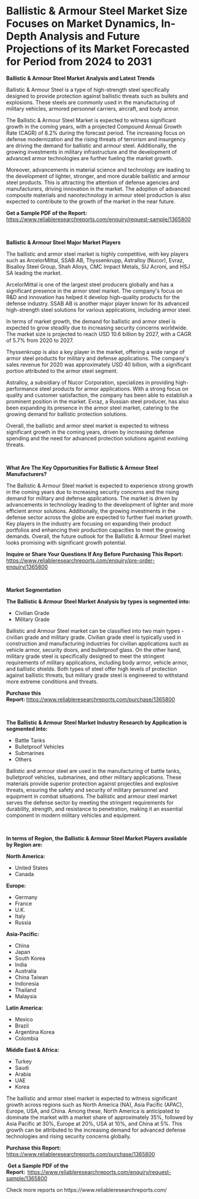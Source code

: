 <p><h1>Ballistic & Armour Steel Market Size Focuses on Market Dynamics, In-Depth Analysis and Future Projections of its Market Forecasted for Period from 2024 to 2031</h1></p><p><strong>Ballistic & Armour Steel Market Analysis and Latest Trends</strong></p>
<p><p>Ballistic & Armour Steel is a type of high-strength steel specifically designed to provide protection against ballistic threats such as bullets and explosions. These steels are commonly used in the manufacturing of military vehicles, armored personnel carriers, aircraft, and body armor.</p><p>The Ballistic & Armour Steel Market is expected to witness significant growth in the coming years, with a projected Compound Annual Growth Rate (CAGR) of 8.2% during the forecast period. The increasing focus on defense modernization and the rising threats of terrorism and insurgency are driving the demand for ballistic and armour steel. Additionally, the growing investments in military infrastructure and the development of advanced armor technologies are further fueling the market growth.</p><p>Moreover, advancements in material science and technology are leading to the development of lighter, stronger, and more durable ballistic and armour steel products. This is attracting the attention of defense agencies and manufacturers, driving innovation in the market. The adoption of advanced composite materials and nanotechnology in armour steel production is also expected to contribute to the growth of the market in the near future.</p></p>
<p><strong>Get a Sample PDF of the Report:&nbsp;</strong> <a href="https://www.reliableresearchreports.com/enquiry/request-sample/1365800">https://www.reliableresearchreports.com/enquiry/request-sample/1365800</a></p>
<p>&nbsp;</p>
<p><strong>Ballistic & Armour Steel Major Market Players</strong></p>
<p><p>The ballistic and armor steel market is highly competitive, with key players such as ArcelorMittal, SSAB AB, Thyssenkrupp, Astralloy (Nucor), Evraz, Bisalloy Steel Group, Shah Alloys, CMC Impact Metals, SIJ Acroni, and HSJ SA leading the market. </p><p>ArcelorMittal is one of the largest steel producers globally and has a significant presence in the armor steel market. The company's focus on R&D and innovation has helped it develop high-quality products for the defense industry. SSAB AB is another major player known for its advanced high-strength steel solutions for various applications, including armor steel. </p><p>In terms of market growth, the demand for ballistic and armor steel is expected to grow steadily due to increasing security concerns worldwide. The market size is projected to reach USD 10.6 billion by 2027, with a CAGR of 5.7% from 2020 to 2027. </p><p>Thyssenkrupp is also a key player in the market, offering a wide range of armor steel products for military and defense applications. The company's sales revenue for 2020 was approximately USD 40 billion, with a significant portion attributed to the armor steel segment.</p><p>Astralloy, a subsidiary of Nucor Corporation, specializes in providing high-performance steel products for armor applications. With a strong focus on quality and customer satisfaction, the company has been able to establish a prominent position in the market. Evraz, a Russian steel producer, has also been expanding its presence in the armor steel market, catering to the growing demand for ballistic protection solutions. </p><p>Overall, the ballistic and armor steel market is expected to witness significant growth in the coming years, driven by increasing defense spending and the need for advanced protection solutions against evolving threats.</p></p>
<p>&nbsp;</p>
<p><strong>What Are The Key Opportunities For Ballistic & Armour Steel Manufacturers?</strong></p>
<p><p>The Ballistic & Armour Steel market is expected to experience strong growth in the coming years due to increasing security concerns and the rising demand for military and defense applications. The market is driven by advancements in technology leading to the development of lighter and more efficient armor solutions. Additionally, the growing investments in the defense sector across the globe are expected to further fuel market growth. Key players in the industry are focusing on expanding their product portfolios and enhancing their production capacities to meet the growing demands. Overall, the future outlook for the Ballistic & Armour Steel market looks promising with significant growth potential.</p></p>
<p><strong>Inquire or Share Your Questions If Any Before Purchasing This Report:</strong> <a href="https://www.reliableresearchreports.com/enquiry/pre-order-enquiry/1365800">https://www.reliableresearchreports.com/enquiry/pre-order-enquiry/1365800</a></p>
<p>&nbsp;</p>
<p><strong>Market Segmentation</strong></p>
<p><strong>The Ballistic & Armour Steel Market Analysis by types is segmented into:</strong></p>
<p><ul><li>Civilian Grade</li><li>Military Grade</li></ul></p>
<p><p>Ballistic and Armour Steel market can be classified into two main types - civilian grade and military grade. Civilian grade steel is typically used in construction and manufacturing industries for civilian applications such as vehicle armor, security doors, and bulletproof glass. On the other hand, military grade steel is specifically designed to meet the stringent requirements of military applications, including body armor, vehicle armor, and ballistic shields. Both types of steel offer high levels of protection against ballistic threats, but military grade steel is engineered to withstand more extreme conditions and threats.</p></p>
<p><strong>Purchase this Report:&nbsp;</strong><a href="https://www.reliableresearchreports.com/purchase/1365800">https://www.reliableresearchreports.com/purchase/1365800</a></p>
<p>&nbsp;</p>
<p><strong>The Ballistic & Armour Steel Market Industry Research by Application is segmented into:</strong></p>
<p><ul><li>Battle Tanks</li><li>Bulletproof Vehicles</li><li>Submarines</li><li>Others</li></ul></p>
<p><p>Ballistic and armour steel are used in the manufacturing of battle tanks, bulletproof vehicles, submarines, and other military applications. These materials provide superior protection against projectiles and explosive threats, ensuring the safety and security of military personnel and equipment in combat situations. The ballistic and armour steel market serves the defense sector by meeting the stringent requirements for durability, strength, and resistance to penetration, making it an essential component in modern military vehicles and equipment.</p></p>
<p>&nbsp;</p>
<p><strong>In terms of Region, the Ballistic & Armour Steel Market Players available by Region are:</strong></p>
<p>
    <p> <strong> North America: </strong>
        <ul>
            <li>United States</li>
            <li>Canada</li>
        </ul>
        </p> 
    <p> <strong> Europe: </strong>
        <ul>
            <li>Germany</li>
            <li>France</li>
            <li>U.K.</li>
            <li>Italy</li>
            <li>Russia</li>
        </ul>
        </p> 
    <p> <strong> Asia-Pacific: </strong>
        <ul>
            <li>China</li>
            <li>Japan</li>
            <li>South Korea</li>
            <li>India</li>
            <li>Australia</li>
            <li>China Taiwan</li>
            <li>Indonesia</li>
            <li>Thailand</li>
            <li>Malaysia</li>
        </ul>
        </p> 
    <p> <strong> Latin America: </strong>
        <ul>
            <li>Mexico</li>
            <li>Brazil</li>
            <li>Argentina Korea</li>
            <li>Colombia</li>
        </ul>
        </p> 
    <p> <strong> Middle East & Africa: </strong>
        <ul>
            <li>Turkey</li>
            <li>Saudi</li>
            <li>Arabia</li>
            <li>UAE</li>
            <li>Korea</li>
        </ul>
    </p>
    </p>
<p><p>The ballistic and armor steel market is expected to witness significant growth across regions such as North America (NA), Asia Pacific (APAC), Europe, USA, and China. Among these, North America is anticipated to dominate the market with a market share of approximately 35%, followed by Asia Pacific at 30%, Europe at 20%, USA at 10%, and China at 5%. This growth can be attributed to the increasing demand for advanced defense technologies and rising security concerns globally.</p></p>
<p><strong>Purchase this Report: </strong><a href="https://www.reliableresearchreports.com/purchase/1365800">https://www.reliableresearchreports.com/purchase/1365800</a></p>
<p>&nbsp;<strong>Get a Sample PDF of the Report:&nbsp;&nbsp;</strong><a href="https://www.reliableresearchreports.com/enquiry/request-sample/1365800">https://www.reliableresearchreports.com/enquiry/request-sample/1365800</a></p>
<p><strong></strong></p>
<p>Check more reports on https://www.reliableresearchreports.com/</p>